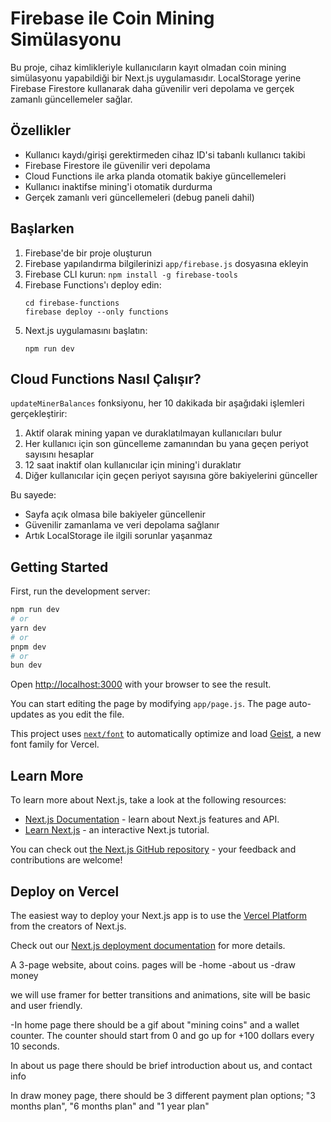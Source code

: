 # Firebase ile Coin Mining Simülasyonu

Bu proje, cihaz kimlikleriyle kullanıcıların kayıt olmadan coin mining simülasyonu yapabildiği bir Next.js uygulamasıdır. LocalStorage yerine Firebase Firestore kullanarak daha güvenilir veri depolama ve gerçek zamanlı güncellemeler sağlar.

## Özellikler

- Kullanıcı kaydı/girişi gerektirmeden cihaz ID'si tabanlı kullanıcı takibi
- Firebase Firestore ile güvenilir veri depolama
- Cloud Functions ile arka planda otomatik bakiye güncellemeleri
- Kullanıcı inaktifse mining'i otomatik durdurma
- Gerçek zamanlı veri güncellemeleri (debug paneli dahil)

## Başlarken

1. Firebase'de bir proje oluşturun
2. Firebase yapılandırma bilgilerinizi `app/firebase.js` dosyasına ekleyin
3. Firebase CLI kurun: `npm install -g firebase-tools`
4. Firebase Functions'ı deploy edin:
   ```
   cd firebase-functions
   firebase deploy --only functions
   ```
5. Next.js uygulamasını başlatın:
   ```
   npm run dev
   ```

## Cloud Functions Nasıl Çalışır?

`updateMinerBalances` fonksiyonu, her 10 dakikada bir aşağıdaki işlemleri gerçekleştirir:

1. Aktif olarak mining yapan ve duraklatılmayan kullanıcıları bulur
2. Her kullanıcı için son güncelleme zamanından bu yana geçen periyot sayısını hesaplar
3. 12 saat inaktif olan kullanıcılar için mining'i duraklatır
4. Diğer kullanıcılar için geçen periyot sayısına göre bakiyelerini günceller

Bu sayede:

- Sayfa açık olmasa bile bakiyeler güncellenir
- Güvenilir zamanlama ve veri depolama sağlanır
- Artık LocalStorage ile ilgili sorunlar yaşanmaz

## Getting Started

First, run the development server:

```bash
npm run dev
# or
yarn dev
# or
pnpm dev
# or
bun dev
```

Open [http://localhost:3000](http://localhost:3000) with your browser to see the result.

You can start editing the page by modifying `app/page.js`. The page auto-updates as you edit the file.

This project uses [`next/font`](https://nextjs.org/docs/app/building-your-application/optimizing/fonts) to automatically optimize and load [Geist](https://vercel.com/font), a new font family for Vercel.

## Learn More

To learn more about Next.js, take a look at the following resources:

- [Next.js Documentation](https://nextjs.org/docs) - learn about Next.js features and API.
- [Learn Next.js](https://nextjs.org/learn) - an interactive Next.js tutorial.

You can check out [the Next.js GitHub repository](https://github.com/vercel/next.js) - your feedback and contributions are welcome!

## Deploy on Vercel

The easiest way to deploy your Next.js app is to use the [Vercel Platform](https://vercel.com/new?utm_medium=default-template&filter=next.js&utm_source=create-next-app&utm_campaign=create-next-app-readme) from the creators of Next.js.

Check out our [Next.js deployment documentation](https://nextjs.org/docs/app/building-your-application/deploying) for more details.

A 3-page website, about coins. pages will be
-home
-about us
-draw money

we will use framer for better transitions and animations, site will be basic and user friendly.

-In home page there should be a gif about "mining coins" and a wallet counter. The counter should start from 0 and go up for +100 dollars every 10 seconds.

In about us page there should be brief introduction about us, and contact info

In draw money page, there should be 3 different payment plan options; "3 months plan", "6 months plan" and "1 year plan"
